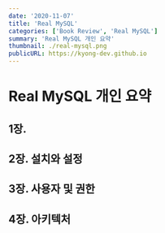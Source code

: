```yaml
---
date: '2020-11-07'
title: 'Real MySQL'
categories: ['Book Review', 'Real MySQL']
summary: 'Real MySQL 개인 요약'
thumbnail: ./real-mysql.png
publicURL: https://kyong-dev.github.io
---
```



# Real MySQL 개인 요약

## 1장.

## 2장. 설치와 설정

## 3장. 사용자 및 권한

## 4장. 아키텍처